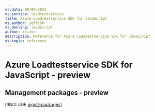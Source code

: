 ```yaml
---
ms.data: 09/06/2022
ms.service: loadtestservice
title: Azure Loadtestservice SDK for JavaScript
ms.author: jeffish
ms.devlang: javascript
author: xirzec
description: Reference for Azure Loadtestservice SDK for JavaScript
ms.topic: reference
---
```

# Azure Loadtestservice SDK for JavaScript - preview

## Management packages - preview
[!INCLUDE [mgmt-packages](loadtestservice-mgmt-index.md)]